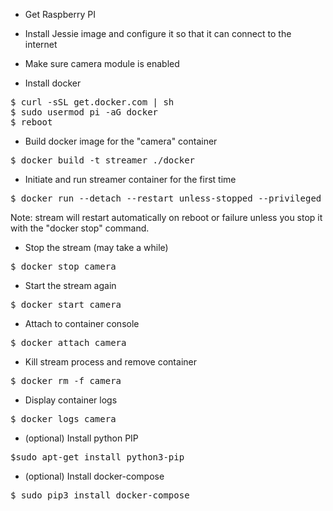 * Get Raspberry PI
* Install Jessie image and configure it so that it can connect to the internet
* Make sure camera module is enabled

* Install docker
<pre>
$ curl -sSL get.docker.com | sh
$ sudo usermod pi -aG docker
$ reboot
</pre>
        
* Build docker image for the "camera" container
<pre>
$ docker build -t streamer ./docker 
</pre>
 
* Initiate and run streamer container for the first time
<pre>
$ docker run --detach --restart unless-stopped --privileged -e STREAM_YOUTUBE_SECRET="xxxxxxxxxxxxxxxx" -e STREAM_BITRATE=500000 -e STREAM_FPS=30 -e STREAM_WIDTH=800 -e STREAM_HEIGHT=600 --name camera streamer
</pre>
Note: stream will restart automatically on reboot or failure unless you stop it with the "docker stop" command. 

* Stop the stream (may take a while)
<pre>
$ docker stop camera  
</pre>

* Start the stream again
<pre>
$ docker start camera
</pre>

* Attach to container console
<pre>
$ docker attach camera
</pre>

* Kill stream process and remove container
<pre>
$ docker rm -f camera
</pre>

* Display container logs
<pre>
$ docker logs camera
</pre>

* (optional) Install python PIP
<pre>
$sudo apt-get install python3-pip
</pre>

* (optional) Install docker-compose
<pre>
$ sudo pip3 install docker-compose
</pre>

